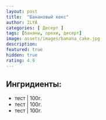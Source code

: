 ```yaml
---
layout: post
title:  "Банановый кекс"
author: ILYA
categories: [ Десерт ]
tags: [бананы, орехи, десерт]
image: assets/images/banana_cake.jpg
description:
featured: true
hidden: true
rating: 4.9
---
```


## Ингридиенты:

- тест | 100г.
- тест | 100г.
- тест | 100г.

